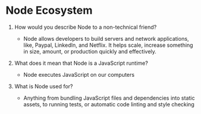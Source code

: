 # Node Ecosystem

1. How would you describe Node to a non-technical friend?
    - Node allows developers to build servers and network applications, like, Paypal, LinkedIn, and Netflix. It helps scale, increase something in size, amount, or production quickly and effectively.

2. What does it mean that Node is a JavaScript runtime?
    - Node executes JavaScript on our computers

3. What is Node used for?
    - Anything from bundling JavaScript files and dependencies into static assets, to running tests, or automatic code linting and style checking
